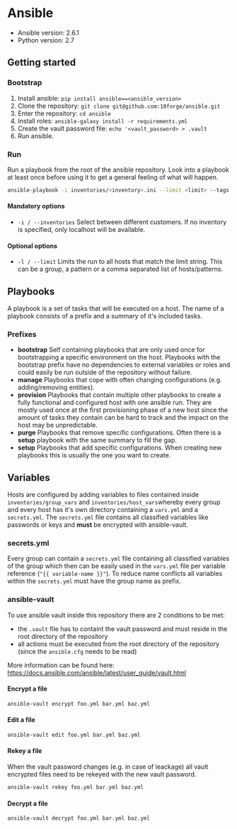 Ansible
=======

* Ansible version: 2.6.1
* Python version: 2.7


Getting started
---------------

### Bootstrap

1. Install ansible: `pip install ansible==<ansible_version>`
1. Clone the repository: `git clone git@github.com:10forge/ansible.git`
1. Enter the repository: `cd ansible`
1. Install roles: `ansible-galaxy install -r requirements.yml`
1. Create the vault password file: `echo '<vault_password> > .vault`
1. Run ansible.

### Run

Run a playbook from the root of the ansible repository. Look into a playbook at least once before using it to get a general feeling of what will happen.

```bash
ansible-playbook -i inventories/<inventory>.ini --limit <limit> --tags <tags> playbooks/<playbook>.yml
```

#### Mandatory options

* `-i / --inventories` Select between different customers. If no inventory is specified, only localhost will be available.

#### Optional options

* `-l / --limit` Limits the run to all hosts that match the limit string. This can be a group, a pattern or a comma separated list of hosts/patterns.


Playbooks
---------

A playbook is a set of tasks that will be executed on a host. The name of a playbook consists of a prefix and a summary of it's included tasks.

### Prefixes

* **bootstrap** Self containing playbooks that are only used once for bootstrapping a specific environment on the host. Playbooks with the bootstrap prefix have no dependencies to external variables or roles and could easily be run outside of the repository without failure.
* **manage** Playbooks that cope with often changing configurations (e.g. adding/removing entities).
* **provision** Playbooks that contain multiple other playbooks to create a fully functional and configured host with one ansible run. They are mostly used once at the first provisioning phase of a new host since the amount of tasks they contain can be hard to track and the impact on the host may be unpredictable.
* **purge** Playbooks that remove specific configurations. Often there is a **setup** playbook with the same summary to fill the gap.
* **setup** Playbooks that add specific configurations. When creating new playbooks this is usually the one you want to create.


Variables
---------

Hosts are configured by adding variables to files contained inside `inventories/group_vars` and `inventories/host_vars`whereby every group and every host has it's own directory containing a `vars.yml` and a `secrets.yml`. The `secrets.yml` file contains all classified variables like passwords or keys and **must** be encrypted with ansible-vault.

### secrets.yml

Every group can contain a `secrets.yml` file containing all classified variables of the group which then can be easily used in the `vars.yml` file per variable reference (`"{{ variable-name }}"`). To reduce name conflicts all variables within the `secrets.yml` must have the group name as prefix.

### ansible-vault

To use ansible vault inside this repository there are 2 conditions to be met:

* the `.vault` file has to containt the vault password and must reside in the root directory of the repository
* all actions must be executed from the root directory of the repository (since the `ansible.cfg` needs to be read)

More information can be found here: https://docs.ansible.com/ansible/latest/user_guide/vault.html

#### Encrypt a file

```bash
ansible-vault encrypt foo.yml bar.yml baz.yml
```

#### Edit a file

```bash
ansible-vault edit foo.yml bar.yml baz.yml
```

#### Rekey a file

When the vault password changes (e.g. in case of leackage) all vault encrypted files need to be rekeyed with the new vault password.

```bash
ansible-vault rekey foo.yml bar.yml baz.yml
```

#### Decrypt a file

```bash
ansible-vault decrypt foo.yml bar.yml baz.yml
```

